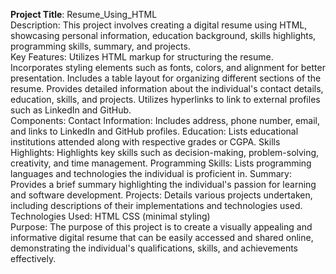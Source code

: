 <b>Project Title</b>: Resume_Using_HTML
<br>
Description: This project involves creating a digital resume using HTML, showcasing personal information, education background, skills highlights, programming skills, summary, and projects.
<br>
Key Features:
Utilizes HTML markup for structuring the resume.
Incorporates styling elements such as fonts, colors, and alignment for better presentation.
Includes a table layout for organizing different sections of the resume.
Provides detailed information about the individual's contact details, education, skills, and projects.
Utilizes hyperlinks to link to external profiles such as LinkedIn and GitHub.
<br>
Components:
Contact Information: Includes address, phone number, email, and links to LinkedIn and GitHub profiles.
Education: Lists educational institutions attended along with respective grades or CGPA.
Skills Highlights: Highlights key skills such as decision-making, problem-solving, creativity, and time management.
Programming Skills: Lists programming languages and technologies the individual is proficient in.
Summary: Provides a brief summary highlighting the individual's passion for learning and software development.
Projects: Details various projects undertaken, including descriptions of their implementations and technologies used.
<br>
Technologies Used:
HTML
CSS (minimal styling)
<br>
Purpose: The purpose of this project is to create a visually appealing and informative digital resume that can be easily accessed and shared online, demonstrating the individual's qualifications, skills, and achievements effectively.
